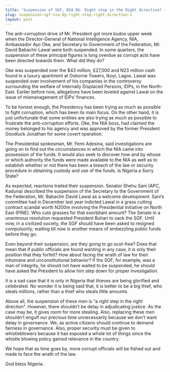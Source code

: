 ```yaml
---
title: 'Suspension of SGF, NIA DG: Right step in the Right direction? –Ishola Adebayo'
slug: suspension-sgf-nia-dg-right-step-right-direction-i
layout: post
---
```


The anti-corruption drive of Mr. President got more kudos upper week when the Director-General of National Intelligence Agency, NIA, Ambassador Ayo Oke, and Secretary to Government of the Federation, Mr. David Babachir Lawal were both suspended. In some quarters, the suspension of these principal figures is long overdue as corrupt acts have been directed towards them. What did they do?

Oke was suspended over the $43 million, £27,000 and N23 million cash found in a luxury apartment at Osborne Towers, Ikoyi, Lagos. Lawal was suspended over involvement of his companies in the controversy surrounding the welfare of Internally Displaced Persons, IDPs, in the North-East. Earlier before now, allegations have been leveled against Lawal on the issue of mismanagement of IDPs’ finances.

To be honest enough, the Presidency has been trying as much as possible to fight corruption, which has been its main focus. On the other hand, it is just unfortunate that some entities are also trying as much as possible to frustrate the anti-corruption efforts. Oke, the NIA boss, had claimed the money belonged to his agency and was approved by the former President Goodluck Jonathan for some covert operation.

The Presidential spokesman, Mr. Femi Adesina, said investigations are going on to find out the circumstances in which the NIA came into possession of the funds. It would also seek to discover how and by whose or which authority the funds were made available to the NIA as well as to establish whether or not there has been a breach of the law or security procedure in obtaining custody and use of the funds. Is Nigeria a Sorry State?

As expected, reactions trailed their suspension. Senator Shehu Sani (APC, Kaduna) described the suspension of the Secretary to the Government of the Federation, Mr. Babachir David Lawal as a welcome development.  Sani’s committee had in December last year indicted Lawal in a grass cutting contract scandal worth N200m involving the Presidential Initiative on North East (PINE). Who cuts grasses for that exorbitant amount?  The Senate in a unanimous resolution requested President Buhari to sack the SGF. Until now, in a civilized society, the SGF should have been asked to resigned compulsorily; waiting till now is another means of embezzling public funds before they go.

Even beyond their suspension, are they going to go scot-free? Does that mean that if public officials are found wanting in any case, it is only their position that they forfeit? How about facing the wrath of law for their inhumane and unconstitutional behavior? If the SGF, for example, was a man of integrity, he should not have waited to be suspended, he should have asked the President to allow him step down for proper investigation. 

It is a sad case that it is only in Nigeria that thieves are being glorified and celebrated. No wonder it is being said that, it is better to be a big thief, who steals millions, rather than a thief who steals little amounts.

Above all, the suspension of these men is “a right step in the right direction”. However, there shouldn’t be delay in adjudicating justice. As the case may be, it gives room for more stealing. Also, replacing these men shouldn’t engulf our precious time unnecessarily because we don’t want delay in governance. We, as active citizens should continue to demand fairness in governance. Also, proper security must be given to whistleblowers because it has exposed a whole lot of things since the whistle blowing policy gained relevance in the country.

We hope that as time goes by, more corrupt officials will be fished out and made to face the wrath of the law. 

God bless Nigeria.
